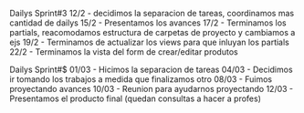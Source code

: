 Dailys Sprint#3
12/2 - decidimos la separacion de tareas, coordinamos mas cantidad de dailys
15/2 - Presentamos los avances
17/2 - Terminamos los partials, reacomodamos estructura de carpetas de proyecto y cambiamos a ejs
19/2 - Terminamos de actualizar los views para que inluyan los partials
22/2 - Terminamos la vista del form de crear/editar produtos

Dailys Sprint#$
01/03 - Hicimos la separacion de tareas
04/03 - Decidimos ir tomando los trabajos a medida que finalizamos otro
08/03 - Fuimos proyectando avances
10/03 - Reunion para ayudarnos proyectando 
12/03 - Presentamos el producto final (quedan consultas a hacer a profes)